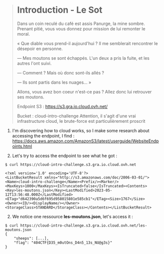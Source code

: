 > # Introduction - Le Sot
>
> Dans un coin reculé du café est assis Panurge, la mine sombre. Prenant pitié, vous vous donnez pour mission de lui remonter le moral.
>
> « Que diable vous prend-il aujourd'hui ? Il me semblerait rencontrer le désepoir en personne.
>
> — Mes moutons se sont échappés. L'un deux a pris la fuite, et les autres l'ont suivi.
> 
> — Comment ? Mais où donc sont-ils allés ?
>
> — Ils sont partis dans les nuages... »
>
> Allons, vous avez bon coeur n'est-ce pas ? Allez donc lui retrouver ses moutons.
>
> Endpoint S3 : https://s3.gra.io.cloud.ovh.net/
>
> Bucket : cloud-intro-challenge
> Attention, il s'agit d'une vrai infrastructure cloud, le brute-force est particulièrement proscrit

1. I'm discovering how to cloud works, so I make some research about accessing the endpoint, I find : https://docs.aws.amazon.com/AmazonS3/latest/userguide/WebsiteEndpoints.html

2. Let's try to access the endpoint to see what he got :

```
$ curl https://cloud-intro-challenge.s3.gra.io.cloud.ovh.net

<?xml version='1.0' encoding='UTF-8'?>
<ListBucketResult xmlns="http://s3.amazonaws.com/doc/2006-03-01/"><Name>cloud-intro-challenge</Name><Prefix/><Marker/><MaxKeys>1000</MaxKeys><IsTruncated>false</IsTruncated><Contents><Key>les-moutons.json</Key><LastModified>2023-05-12T13:56:48.000Z</LastModified><ETag>"d642390a5d6f695d958015801e585cb1"</ETag><Size>1767</Size><Owner><ID/><DisplayName/></Owner><StorageClass>STANDARD</StorageClass></Contents></ListBucketResult>
```                                     

2. We notice one ressource **les-moutons.json**, let's access it :

```
$ curl https://cloud-intro-challenge.s3.gra.io.cloud.ovh.net/les-moutons.json
{
    "sheeps": [...],
    "flag": "404CTF{D35_m0utOns_D4n5_13s_NU@g3s}"
}
```